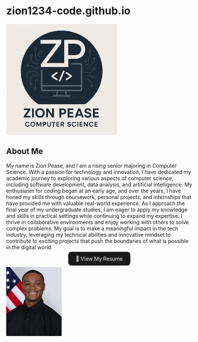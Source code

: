 # zion1234-code.github.io
<p align="side">
  <img src="zion pease website.png" alt="Zion Logo" style="height: 300px;">
</p>

<h2> About Me </h2>
<p>

  My name is Zion Pease, and I am a rising senior majoring in Computer Science. With a passion for technology and innovation, I have dedicated my academic journey to exploring various aspects of computer science, including software development, data analysis, and artificial intelligence. My enthusiasm for coding began at an early age, and over the years, I have honed my skills through coursework, personal projects, and internships that have provided me with valuable real-world experience.
As I approach the final year of my undergraduate studies, I am eager to apply my knowledge and skills in practical settings while continuing to expand my expertise. I thrive in collaborative environments and enjoy working with others to solve complex problems. My goal is to make a meaningful impact in the tech industry, leveraging my technical abilities and innovative mindset to contribute to exciting projects that push the boundaries of what is possible in the digital world.

<p align="center">
  <a href="Resume_Zion,Pease_PDF.pdf" target="_blank" style="background-color: #1a1a1a; color: #f5f5f5; padding: 10px 20px; border-radius: 8px; text-decoration: none;">
    📄 View My Resume
  </a>
</p>




</p>
<img src="zionpease.jpg" width="150px">

